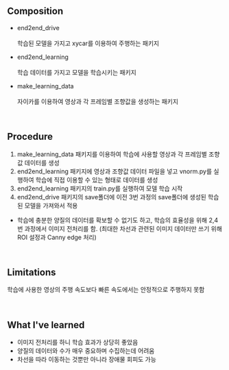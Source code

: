 ## Composition

* end2end_drive </br></br>학습된 모델을 가지고 xycar를 이용하여 주행하는 패키지

* end2end_learning </br></br>학습 데이터를 가지고 모델을 학습시키는 패키지

* make_learning_data </br></br>자이카를 이용하여 영상과 각 프레임별 조향값을 생성하는 패키지

</br>

## Procedure

1. make_learning_data 패키지를 이용하여 학습에 사용할 영상과 각 프레임별 조향값 데이터를 생성
2. end2end_learning 패키지에 영상과 조향값 데이터 파일을 넣고 vnorm.py를 실행하여 학습에 직접 이용할 수 있는 형태로 데이터를 생성
3. end2end_learning 패키지의 train.py를 실행하여 모델 학습 시작
4. end2end_drive 패키지의 save폴더에 이전 3번 과정의 save폴더에 생성된 학습된 모델을 가져와서 적용

* 학습에 충분한 양질의 데이터를 확보할 수 없기도 하고, 학습의 효율성을 위해 2,4번 과정에서 이미지 전처리를 함. (최대한 차선과 관련된 이미지 데이터만 쓰기 위해 ROI 설정과 Canny edge 처리)

</br>

## Limitations

학습에 사용한 영상의 주행 속도보다 빠른 속도에서는 안정적으로 주행하지 못함

</br>

## What I've learned

* 이미지 전처리를 하니 학습 효과가 상당히 좋았음
* 양질의 데이터와 수가 매우 중요하며 수집하는데 어려움
* 차선을 따라 이동하는 것뿐만 아니라 장애물 회피도 가능
